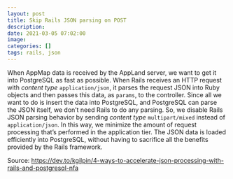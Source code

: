 ```yaml
---
layout: post
title: Skip Rails JSON parsing on POST
description: 
date: 2021-03-05 07:02:00
image: 
categories: []
tags: rails, json
---
```


When AppMap data is received by the AppLand server, we want to get it into PostgreSQL as fast as possible. When Rails receives an HTTP request with *content type* `application/json`, it parses the request JSON into Ruby objects and then passes this data, as `params`, to the controller. Since all we want to do is insert the data into PostgreSQL, and PostgreSQL can parse the JSON itself, we don’t need Rails to do any parsing. So, we disable Rails JSON parsing behavior by sending *content type* `multipart/mixed` instead of `application/json`. In this way, we minimize the amount of request processing that’s performed in the application tier. The JSON data is loaded efficiently into PostgreSQL, without having to sacrifice all the benefits provided by the Rails framework.

Source: https://dev.to/kgilpin/4-ways-to-accelerate-json-processing-with-rails-and-postgresql-nfa